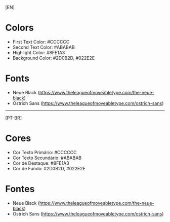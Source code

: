 [EN]

# Colors

  - First Text Color: #CCCCCC
  - Second Text Color: #ABABAB
  - Highlight Color: #8FE1A3
  - Background Color: #2D0B2D,
                      #022E2E

# Fonts

  - Neue Black (https://www.theleagueofmoveabletype.com/the-neue-black)
  - Ostrich Sans (https://www.theleagueofmoveabletype.com/ostrich-sans)


--------------------------------------------------------------------------------

[PT-BR]

# Cores

  - Cor Texto Primário: #CCCCCC
  - Cor Texto Secundário: #ABABAB
  - Cor de Destaque: #8FE1A3
  - Cor de Fundo: #2D0B2D,
                  #022E2E

# Fontes

  - Neue Black (https://www.theleagueofmoveabletype.com/the-neue-black)
  - Ostrich Sans (https://www.theleagueofmoveabletype.com/ostrich-sans)
